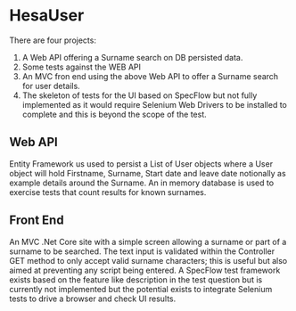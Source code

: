# HesaUser
There are four projects:
1. A Web API offering a Surname search on DB persisted data.
2. Some tests against the WEB API
3. An MVC fron end using the above Web API to offer a Surname search for user details.
4. The skeleton of tests for the UI based on SpecFlow but not fully implemented as it would require Selenium Web Drivers to be installed to complete and this is beyond the scope of the test.

## Web API
Entity Framework us used to persist a List of User objects where a User object will hold Firstname, Surname, Start date and leave date notionally as example details around the Surname.
An in memory database is used to exercise tests that count results for known surnames.

## Front End
An MVC .Net Core site with a simple screen allowing a surname or part of a surname to be searched. 
The text input is validated within the Controller GET method to only accept valid surname characters; this is useful but also aimed at preventing any script being entered.
A SpecFlow test framework exists based on the feature like description in the test question but is currently not implemented but the potential exists to integrate Selenium tests to drive a browser and check UI results.
